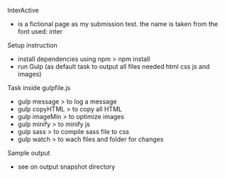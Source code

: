 InterActive
- is a fictional page as my submission test. the name is taken from the font used: inter

Setup instruction
- install dependencies using npm > npm install
- run Gulp (as default task to output all files needed html css js and images)

Task inside gulpfile.js
- gulp message > to log a message
- gulp copyHTML > to copy all HTML
- gulp imageMin > to optimize images
- gulp minify > to minify js
- gulp sass > to compile sass file to css
- gulp watch > to wach files and folder for changes

Sample output
- see on output snapshot directory

